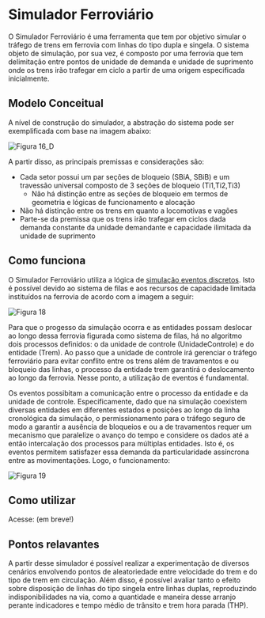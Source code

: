 # Simulador Ferroviário
O Simulador Ferroviário é uma ferramenta que tem por objetivo simular o tráfego de trens em ferrovia com linhas do tipo dupla e singela. O sistema objeto de simulação, por sua vez, é composto por uma ferrovia que tem delimitação entre pontos de unidade de demanda e unidade de suprimento onde os trens irão trafegar em ciclo a partir de uma origem especificada inicialmente.

## Modelo Conceitual
A nível de construção do simulador, a abstração do sistema pode ser exemplificada com base na imagem abaixo: 

![Figura 16_D](https://user-images.githubusercontent.com/38539533/119235663-fede1880-bb09-11eb-9b23-d7fac5672957.png)

A partir disso, as principais premissas e considerações são:
- Cada setor possui um par seções de bloqueio (SBiA, SBiB) e um travessão universal composto de 3 seções de bloqueio (Ti1,Ti2,Ti3)
  - Não há distinção entre as seções de bloqueio em termos de geometria e lógicas de funcionamento e alocação
- Não há distinção entre os trens em quanto a locomotivas e vagões
- Parte-se da premissa que os trens irão trafegar em ciclos dada demanda constante da unidade demandante e capacidade ilimitada da unidade de suprimento 


## Como funciona
O Simulador Ferroviário utiliza a lógica de [simulação eventos discretos](https://pt.wikipedia.org/wiki/Simula%C3%A7%C3%A3o_de_eventos_discretos). Isto é possível devido ao sistema de filas e aos recursos de capacidade limitada instituídos na ferrovia de acordo com a imagem a seguir:

![Figura 18](https://user-images.githubusercontent.com/38539533/119280790-44353f80-bc09-11eb-9731-2beecde2d06e.png)

Para que o progesso da simulação ocorra e as entidades possam deslocar ao longo dessa ferrovia figurada como sistema de filas, há no algoritmo dois processos definidos: o da unidade de controle (UnidadeControle) e do entidade (Trem). Ao passo que a unidade de controle irá gerenciar o tráfego ferroviário para evitar conflito entre os trens além de travamentos e ou bloqueio das linhas, o processo da entidade trem garantirá o deslocamento ao longo da ferrovia. Nesse ponto, a utilização de eventos é fundamental.

Os eventos possibitam a comunicação entre o processo da entidade e da unidade de controle. Especificamente, dado que na simulação coexistem diversas entidades em diferentes estados e posições ao longo da linha cronológica da simulação, o permissionamento para o tráfego seguro de modo a garantir a ausência de bloqueios e ou a de travamentos requer um mecanismo que paralelize o avanço do tempo e considere os dados até a então intercalação dos processos para múltiplas entidades. Isto é, os eventos permitem satisfazer essa demanda da particularidade assíncrona entre as movimentações. Logo, o funcionamento:

![Figura 19](https://user-images.githubusercontent.com/38539533/119281411-05ed4f80-bc0c-11eb-972d-4b2eddafc821.png)


## Como utilizar
Acesse: (em breve!)

## Pontos relavantes
A partir desse simulador é possível realizar a experimentação de diversos cenários envolvendo pontos de aleatoriedade entre velocidade do trem e do tipo de trem em circulação. Além disso, é possível avaliar tanto o efeito sobre disposição de linhas do tipo singela entre linhas duplas, reproduzindo indisponibilidades na via, como a quantidade e maneira desse arranjo perante indicadores e tempo médio de trânsito e trem hora parada (THP).
